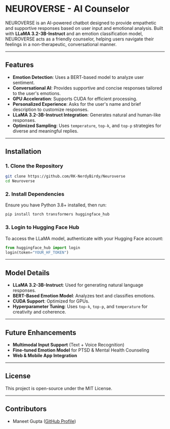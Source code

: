 # NEUROVERSE - AI Counselor

NEUROVERSE is an AI-powered chatbot designed to provide empathetic and supportive responses based on user input and emotional analysis. Built with **LLaMA 3.2-3B-Instruct** and an emotion classification model, NEUROVERSE acts as a friendly counselor, helping users navigate their feelings in a non-therapeutic, conversational manner.

---

## Features
- **Emotion Detection**: Uses a BERT-based model to analyze user sentiment.
- **Conversational AI**: Provides supportive and concise responses tailored to the user's emotions.
- **GPU Acceleration**: Supports CUDA for efficient processing.
- **Personalized Experience**: Asks for the user's name and brief description to customize responses.
- **LLaMA 3.2-3B-Instruct Integration**: Generates natural and human-like responses.
- **Optimized Sampling**: Uses `temperature`, `top-k`, and `top-p` strategies for diverse and meaningful replies.

---

## Installation

### 1. Clone the Repository
```bash
git clone https://github.com/RK-NerdyBirdy/Neuroverse
cd Neuroverse
```

### 2. Install Dependencies
Ensure you have Python 3.8+ installed, then run:
```bash
pip install torch transformers huggingface_hub
```

### 3. Login to Hugging Face Hub
To access the LLaMA model, authenticate with your Hugging Face account:
```python
from huggingface_hub import login
login(token="YOUR_HF_TOKEN")
```

---

## Model Details
- **LLaMA 3.2-3B-Instruct**: Used for generating natural language responses.
- **BERT-Based Emotion Model**: Analyzes text and classifies emotions.
- **CUDA Support**: Optimized for GPUs.
- **Hyperparameter Tuning**: Uses `top-k`, `top-p`, and `temperature` for creativity and coherence.

---

## Future Enhancements
- **Multimodal Input Support** (Text + Voice Recognition)
- **Fine-tuned Emotion Model** for PTSD & Mental Health Counseling
- **Web & Mobile App Integration**

---

## License
This project is open-source under the MIT License.

---

## Contributors
- Maneet Gupta ([GitHub Profile](https://github.com/RK-NerdyBirdy))

